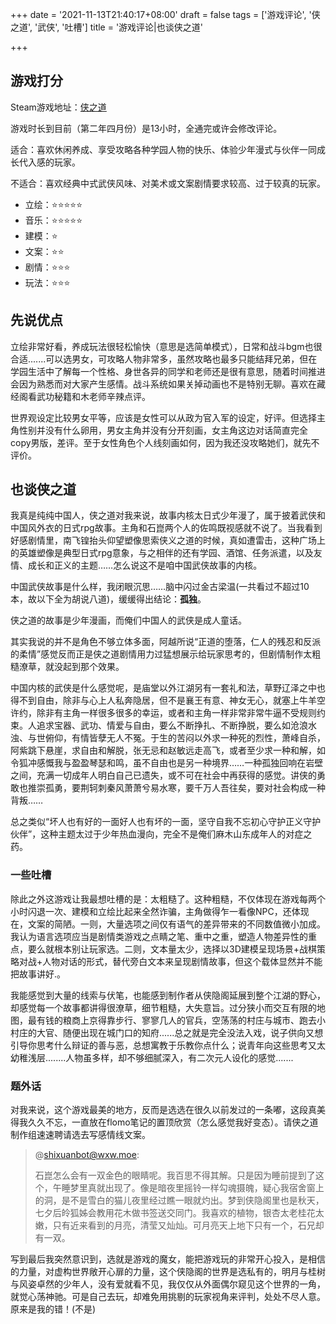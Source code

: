+++
date = '2021-11-13T21:40:17+08:00'
draft = false
tags = ['游戏评论', '侠之道', '武侠', '吐槽']
title = '游戏评论|也谈侠之道'

+++

## 游戏打分

Steam游戏地址：[侠之道](https://store.steampowered.com/app/1189630/PathOfWuxia/)

游戏时长到目前（第二年四月份）是13小时，全通完或许会修改评论。

适合：喜欢休闲养成、享受攻略各种学园人物的快乐、体验少年漫式与伙伴一同成长代入感的玩家。

不适合：喜欢经典中式武侠风味、对美术或文案剧情要求较高、过于较真的玩家。

- 立绘：⭐⭐⭐⭐⭐
- 音乐：⭐⭐⭐⭐⭐
- 建模：⭐
- 文案：⭐⭐
- 剧情：⭐⭐⭐
- 玩法：⭐⭐⭐

## 先说优点

立绘非常好看，养成玩法很轻松愉快（意思是选简单模式），日常和战斗bgm也很合适.......可以选男女，可攻略人物非常多，虽然攻略也最多只能结拜兄弟，但在学园生活中了解每一个性格、身世各异的同学和老师还是很有意思，随着时间推进会因为熟悉而对大家产生感情。战斗系统如果关掉动画也不是特别无聊。喜欢在藏经阁看武功秘籍和木老师辛辣点评。

世界观设定比较男女平等，应该是女性可以从政为官入军的设定，好评。但选择主角性别并没有什么卵用，男女主角并没有分开刻画，女主角这边对话简直完全copy男版，差评。至于女性角色个人线刻画如何，因为我还没攻略她们，就先不评价。

## 也谈侠之道

我真是纯纯中国人，侠之道对我来说，故事内核太日式少年漫了，属于披着武侠和中国风外衣的日式rpg故事。主角和石崑两个人的佐鸣既视感就不说了。当我看到好感剧情里，南飞锽抬头仰望塑像思索侠义之道的时候，真如遭雷击，这种广场上的英雄塑像是典型日式rpg意象，与之相伴的还有学园、酒馆、任务派遣，以及友情、成长和正义的主题……怎么说这不是咱中国武侠故事的内核。

中国武侠故事是什么样，我闭眼沉思……脑中闪过金古梁温(一共看过不超过10本，故以下全为胡说八道)，缓缓得出结论：**孤独**。

侠之道的故事是少年漫画，而俺们中国人的武侠是成人童话。

其实我说的并不是角色不够立体多面，阿越所说“正道的堕落，仁人的残忍和反派的柔情”感觉反而正是侠之道剧情用力过猛想展示给玩家思考的，但剧情制作太粗糙潦草，就没起到那个效果。

中国内核的武侠是什么感觉呢，是庙堂以外江湖另有一套礼和法，草野辽泽之中也得不到自由，除非与心上人私奔隐居，但不是襄王有意、神女无心，就塞上牛羊空许约，除非有主角一样很多很多的幸运，或者和主角一样非常非常牛逼不受规则约束。人追求宝器、武功、情爱与自由，要么不断挣扎、不断挣脱，要么如沧浪水浊、与世俯仰，有情皆孽无人不冤。于生的苦闷以外求一种死的烈性，萧峰自杀，阿紫跳下悬崖，求自由和解脱，张无忌和赵敏远走高飞，或者至少求一种和解，如令狐冲感慨我与盈盈琴瑟和鸣，虽不自由也是另一种境界……一种孤独回响在岩壁之间，充满一切成年人明白自己已遗失，或不可在社会中再获得的感觉。讲侠的勇敢也推崇孤勇，要荆轲刺秦风萧萧兮易水寒，要千万人吾往矣，要对社会构成一种背叛……

总之类似“坏人也有好的一面好人也有坏的一面，坚守自我不忘初心守护正义守护伙伴”，这种主题太过于少年热血漫向，完全不是俺们麻木山东成年人的对症之药。

### 一些吐槽

除此之外这游戏让我最想吐槽的是：太粗糙了。这种粗糙，不仅体现在游戏每两个小时闪退一次、建模和立绘比起来全然诈骗，主角做得乍一看像NPC，还体现在，文案的简陋。一则，大量选项之间仅有语气的差异带来的不同数值微小加成。我认为语言选项应当是剧情类游戏之点睛之笔、重中之重，塑造人物差异性的重点，要么就根本别让玩家选。二则，文本量太少，选择以3D建模呈现场景+战棋策略对战+人物对话的形式，替代旁白文本来呈现剧情故事，但这个载体显然并不能把故事讲好.。

我能感觉到大量的线索与伏笔，也能感到制作者从侠隐阁延展到整个江湖的野心，却感觉每一个故事都讲得很潦草，细节粗糙，大失意旨。过分狭小而交互有限的地图，最有钱的粮商上京得靠步行、寥寥几人的官兵，空荡荡的村庄与城市、跑去小村庄的大官、随便出现在城门口的知府......总之就是完全没法入戏，说子供向又想引导你思考什么辩证的善与恶，总想寓教于乐教你点什么；说青年向这些思考又太幼稚浅层........人物虽多样，却不够细腻深入，有二次元人设化的感觉.......

### 题外话

对我来说，这个游戏最美的地方，反而是选选在很久以前发过的一条嘟，这段真美得我久久不忘，一直放在flomo笔记的置顶欣赏（怎么感觉我好变态）。请侠之道制作组速速聘请选去写感情线文案。

> @shixuanbot@wxw.moe:
>
> 石崑怎么会有一双金色的眼睛呢。我百思不得其解。只是因为睡前提到了这个，午睡梦里真就出现了。像是暗夜里摇铃一样勾魂摄魄，疑心我宿舍窗上的洞，是不是雪白的猫儿夜里经过瞧一眼就灼出。梦到侠隐阁里也是秋天，七夕后皊狐姊会教用花木做书签送交同门。我喜欢的植物，银杏太老桂花太嫩，只有近来看到的月亮，清莹又灿灿。可月亮天上地下只有一个，石兄却有一双。

写到最后我突然意识到，选就是游戏的魔女，能把游戏玩的非常开心投入，是相信的力量，对虚构世界敞开心扉的力量，这个侠隐阁的世界是选私有的，明月与桂树与风姿卓然的少年人，没有爱就看不见，我仅仅从外面偶尔窥见这个世界的一角，就觉心荡神驰。可是自己去玩，却难免用挑剔的玩家视角来评判，处处不尽人意。原来是我的错！(不是)

